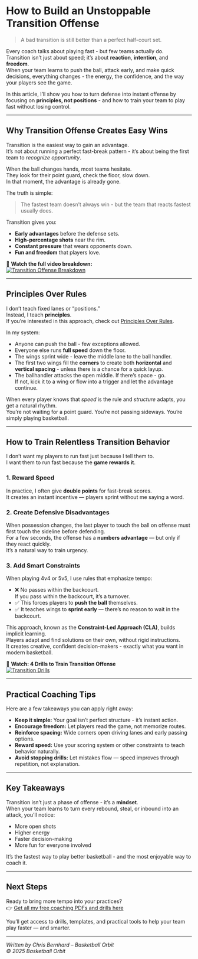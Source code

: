 # How to Build an Unstoppable Transition Offense

> A bad transition is still better than a perfect half-court set.

Every coach talks about playing fast - but few teams actually do.  
Transition isn’t just about speed; it’s about **reaction**, **intention**, and **freedom**.  
When your team learns to push the ball, attack early, and make quick decisions, everything changes - the energy, the confidence, and the way your players see the game.

In this article, I’ll show you how to turn defense into instant offense by focusing on **principles, not positions** - and how to train your team to play fast without losing control.

---

## Why Transition Offense Creates Easy Wins

Transition is the easiest way to gain an advantage.  
It’s not about running a perfect fast-break pattern - it’s about being the first team to *recognize opportunity*.

When the ball changes hands, most teams hesitate.  
They look for their point guard, check the floor, slow down.  
In that moment, the advantage is already gone.

The truth is simple:
> The fastest team doesn’t always win - but the team that reacts fastest usually does.

Transition gives you:
- **Early advantages** before the defense sets.
- **High-percentage shots** near the rim.
- **Constant pressure** that wears opponents down.
- **Fun and freedom** that players love.

🎥 **Watch the full video breakdown:**  
[![Transition Offense Breakdown](https://img.youtube.com/vi/WIUktpk29iI/hqdefault.jpg)](https://youtu.be/WIUktpk29iI)

---

## Principles Over Rules

I don’t teach fixed lanes or “positions.”  
Instead, I teach **principles**.  
If you’re interested in this approach, check out [Principles Over Rules](https://transformingbball.com/principles-over-rules/).

In my system:
- Anyone can push the ball - few exceptions allowed.
- Everyone else runs **full speed** down the floor.
- The wings sprint wide - leave the middle lane to the ball handler.
- The first two wings fill the **corners** to create both **horizontal** and **vertical spacing** - unless there is a chance for a quick layup.
- The ballhandler attacks the open middle. If there’s space - go.  
  If not, kick it to a wing or flow into a trigger and let the advantage continue.

When every player knows that *speed* is the rule and *structure* adapts, you get a natural rhythm.  
You’re not waiting for a point guard. You’re not passing sideways. You’re simply playing basketball.

---

## How to Train Relentless Transition Behavior

I don’t want my players to run fast just because I tell them to.  
I want them to run fast because the **game rewards it**.

### 1. Reward Speed
In practice, I often give **double points** for fast-break scores.  
It creates an instant incentive — players sprint without me saying a word.

### 2. Create Defensive Disadvantages
When possession changes, the last player to touch the ball on offense must first touch the sideline before defending.  
For a few seconds, the offense has a **numbers advantage** — but only if they react quickly.  
It’s a natural way to train urgency.

### 3. Add Smart Constraints
When playing 4v4 or 5v5, I use rules that emphasize tempo:
- ❌ No passes within the backcourt.  
  If you pass within the backcourt, it’s a turnover.
- ✅ This forces players to **push the ball** themselves.
- ✅ It teaches wings to **sprint early** — there’s no reason to wait in the backcourt.

This approach, known as the **Constraint-Led Approach (CLA)**, builds implicit learning.  
Players adapt and find solutions on their own, without rigid instructions.  
It creates creative, confident decision-makers - exactly what you want in modern basketball.

🎥 **Watch: 4 Drills to Train Transition Offense**  
[![Transition Drills](https://img.youtube.com/vi/DTqeh4D-agI/hqdefault.jpg)](https://youtu.be/DTqeh4D-agI)

---

## Practical Coaching Tips

Here are a few takeaways you can apply right away:
- **Keep it simple:** Your goal isn’t perfect structure - it’s instant action.
- **Encourage freedom:** Let players read the game, not memorize routes.
- **Reinforce spacing:** Wide corners open driving lanes and early passing options.
- **Reward speed:** Use your scoring system or other constraints to teach behavior naturally.
- **Avoid stopping drills:** Let mistakes flow — speed improves through repetition, not explanation.

---

## Key Takeaways

Transition isn’t just a phase of offense - it’s a **mindset**.  
When your team learns to turn every rebound, steal, or inbound into an attack, you’ll notice:
- More open shots  
- Higher energy  
- Faster decision-making  
- More fun for everyone involved

It’s the fastest way to play better basketball - and the most enjoyable way to coach it.

---

## Next Steps

Ready to bring more tempo into your practices?  
👉 [Get all my free coaching PDFs and drills here](/resources)

You’ll get access to drills, templates, and practical tools to help your team play faster — and smarter.

---

*Written by Chris Bernhard – Basketball Orbit*  
*© 2025 Basketball Orbit*
